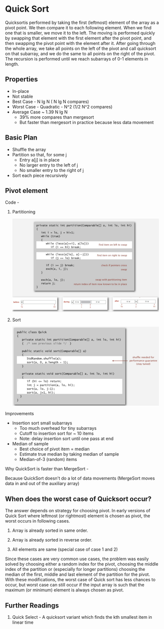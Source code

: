 # Quick Sort

Quicksortis performed by taking the first (leftmost) element of the array as a pivot point. We then compare it to each following element. When we find one that is smaller, we move it to the left. The moving is performed quickly by swapping that element with the first element after the pivot point, and then swapping the pivot point with the element after it. After going through the whole array, we take all points on the left of the pivot and call quicksort on that subarray, and we do the same to all points on the right of the pivot. The recursion is performed until we reach subarrays of 0-1 elements in length.

## Properties

- In-place
- Not stable
- Best Case - N lg N ( N lg N compares)
- Worst Case - Quadratic - N^2 (1/2 N^2 compares)
- Average Case ~ 1.39 N lg N
    - 39% more compares than mergesort
    - But faster than mergesort in practice because less data movement

## Basic Plan

- Shuffle the array
- Partition so that, for some j
    - Entry a[j] is in place
    - No larger entry to the left of j
    - No smaller entry to the right of j
- Sort each piece recursively

## Pivot element

Code -

1. Partitioning

    ![image](../../media/Quick-Sort-image1.jpg)

2. Sort

    ![image](../../media/Quick-Sort-image2.jpg)

Improvements

- Insertion sort small subarrays
    - Too much overhead for tiny subarrays
    - Cutoff to insertion sort for ~ 10 items
    - Note: delay insertion sort until one pass at end
- Median of sample
    - Best choice of pivot item = median
    - Estimate true median by taking median of sample
    - Median-of-3 (random) items

Why QuickSort is faster than MergeSort -

Because QuickSort doesn't do a lot of data movements (MergeSort moves data in and out of the auxiliary array)

## When does the worst case of Quicksort occur?

The answer depends on strategy for choosing pivot. In early versions of Quick Sort where leftmost (or rightmost) element is chosen as pivot, the worst occurs in following cases.

1. Array is already sorted in same order.

2. Array is already sorted in reverse order.

3. All elements are same (special case of case 1 and 2)

Since these cases are very common use cases, the problem was easily solved by choosing either a random index for the pivot, choosing the middle index of the partition or (especially for longer partitions) choosing the median of the first, middle and last element of the partition for the pivot. With these modifications, the worst case of Quick sort has less chances to occur, but worst case can still occur if the input array is such that the maximum (or minimum) element is always chosen as pivot.

## Further Readings

1. Quick Select - A quicksort variant which finds the kth smallest item in linear time
